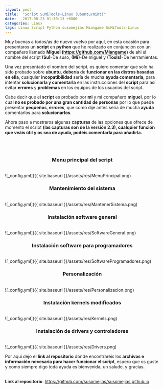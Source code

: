 ```yaml
---
layout: post
title:  "Script SuMiTools-Linux (Ubuntu/mint)"
date:   2017-08-23 01:30:13 +0800
categories: Linux
tags: Linux Script Python susomejias Miangame SuMiTools-Linux
---
```


Muy buenas a todos/as de nuevo vuelvo por aquí, en esta ocasión para presentaros un <b>script</b> en <b>python</b> que he realizado en conjunción con un compañero llamado <b>Miguel (<https://github.com/Miangame>)</b> de ahi el nombre del script <b>(Su)</b>-De suso, <b>(Mi)</b>-De miguel y <b>(Tools)</b>-De herramientas.

Una vez presentado el nombre del script, os quiero comentar que solo  ha sido probado sobre <b>ubuntu</b>, <b>debería</b> de <b>funcionar en las distros basadas en ella</b>, cualquier <b>incopatibilidad</b> sería de mucha <b>ayuda comentarla</b>, para intentar <b>solucionarla y comentarla</b> en las instrucciones del <b>script</b> para así evitar <b>errores</b> y <b>problemas</b> en los equipos de los usuarios del script.

Cabe decir que el <b>script</b> es probado por <b>mi</b> y mi compañero <b>miguel</b>, por lo cual <b>no es probado por una gran cantidad de personas</b> por lo que puede presentar <b>pequeños</b>, <b>errores</b>, que como dije antes sería de mucha <b>ayuda</b> comentarlos para <b>solucionarlos</b>.

Ahora paso a mostraros algunas <b>capturas</b> de las opciones que ofrece de momento el script <b>(las capturas son de la versión 2.3), cualquier función que veáis útil y os sea de ayuda, podéis comentarla para añadirla.</b>

<br/>
<br/>

<h3 align="center">Menu principal del script</h3>
<br/>
![_config.yml]({{ site.baseurl }}/assets/res/MenuPrincipal.png)
<br/>


<h3 align="center">Mantenimiento del sistema</h3>
<br/>
![_config.yml]({{ site.baseurl }}/assets/res/MantenerSistema.png)
<br/>


<h3 align="center">Instalación software general</h3>
<br/>
![_config.yml]({{ site.baseurl }}/assets/res/SoftwareGeneral.png)
<br/>


<h3 align="center">Instalación software para programadores</h3>
<br/>
![_config.yml]({{ site.baseurl }}/assets/res/SoftwareProgramadores.png)
<br/>


<h3 align="center">Personalización</h3>
<br/>
![_config.yml]({{ site.baseurl }}/assets/res/Personalizacion.png)
<br/>


<h3 align="center">Instalación kernels modificados</h3>
<br/>
![_config.yml]({{ site.baseurl }}/assets/res/Kernels.png)
<br/>

<h3 align="center">Instalación de drivers y controladores</h3>
<br/>
![_config.yml]({{ site.baseurl }}/assets/res/Drivers.png)
<br/>

Por aquí dejo el <b>link al repositorio</b> donde encontraréis los <b>archivos e información necesaria para hacer funcionar el script</b>, espero que os guste y como siempre digo toda ayuda es bienvenida, un saludo, y gracias.
<br/>
<br/>

<b>Link al repositorio</b>: <https://github.com/susomejias/susomejias.github.io>
